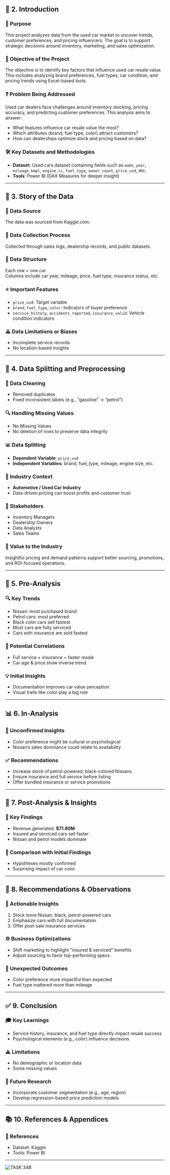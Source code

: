 
## 📘 2. Introduction

### 🎯 Purpose  
This project analyzes data from the used car market to uncover trends, customer preferences, and pricing influencers. The goal is to support strategic decisions around inventory, marketing, and sales optimization.

### 🧭 Objective of the Project  
The objective is to identify key factors that influence used car resale value. This includes analyzing brand preferences, fuel types, car condition, and pricing trends using Excel-based tools.

### ❓ Problem Being Addressed  
Used car dealers face challenges around inventory stocking, pricing accuracy, and predicting customer preferences. This analysis aims to answer:
- What features influence car resale value the most?
- Which attributes (brand, fuel type, color) attract customers?
- How can dealerships optimize stock and pricing based on data?

### 🛠️ Key Datasets and Methodologies  
- **Dataset**: Used cars dataset containing fields such as `make_year`, `mileage_kmpl`, `engine_cc`, `fuel_type`, `owner_count`, `price_usd`, etc.  
- **Tools**: Power BI (DAX Measures for deeper insight)

---

## 📖 3. Story of the Data

### 📂 Data Source  
The data was sourced from Kaggle.com.

### 📝 Data Collection Process  
Collected through sales logs, dealership records, and public datasets.

### 🧱 Data Structure  
Each row = one car  
Columns include car year, mileage, price, fuel type, insurance status, etc.

### ⭐ Important Features  
- `price_usd`: Target variable  
- `brand`, `fuel_type`, `color`: Indicators of buyer preference  
- `service_history`, `accidents_reported`, `insurance_valid`: Vehicle condition indicators

### ⚠️ Data Limitations or Biases  
- Incomplete service records  
- No location-based insights  

---

## 🔧 4. Data Splitting and Preprocessing

### 🧹 Data Cleaning  
- Removed duplicates  
- Fixed inconsistent labels (e.g., “gasoline” → “petrol”)

### 🔍 Handling Missing Values  
- No Missing Values 
- No deletion of rows to preserve data integrity

### 📊 Data Splitting  
- **Dependent Variable**: `price_usd`  
- **Independent Variables**: brand, fuel_type, mileage, engine size, etc.

### 🏢 Industry Context  
- **Automotive / Used Car Industry**  
- Data-driven pricing can boost profits and customer trust

### 👥 Stakeholders  
- Inventory Managers  
- Dealership Owners  
- Data Analysts  
- Sales Teams

### 🧩 Value to the Industry  
Insightful pricing and demand patterns support better sourcing, promotions, and ROI-focused operations.

---

## 🧪 5. Pre-Analysis

### 🔍 Key Trends  
- Nissan: most purchased brand  
- Petrol cars: most preferred  
- Black color cars sell fastest  
- Most cars are fully serviced  
- Cars with insurance are sold fastest

### 🔗 Potential Correlations  
- Full service + insurance = faster resale  
- Car age & price show inverse trend

### 💡 Initial Insights  
- Documentation improves car value perception  
- Visual traits like color play a big role

---

## 📊 6. In-Analysis

### 🧠 Unconfirmed Insights  
- Color preference might be cultural or psychological  
- Nissan’s sales dominance could relate to availability

### ✅ Recommendations  
- Increase stock of petrol-powered, black-colored Nissans  
- Ensure insurance and full service before listing  
- Offer bundled insurance or service promotions

---

## 📌 7. Post-Analysis & Insights

### 🏁 Key Findings  
- Revenue generated: **$71.80M**  
- Insured and serviced cars sell faster  
- Nissan and petrol models dominate

### 🔄 Comparison with Initial Findings  
- Hypotheses mostly confirmed  
- Surprising impact of car color

---

## 🧩 8. Recommendations & Observations

### 🎯 Actionable Insights  
1. Stock more Nissan, black, petrol-powered cars  
2. Emphasize cars with full documentation  
3. Offer post-sale insurance services

### ⚙️ Business Optimizations  
- Shift marketing to highlight "insured & serviced" benefits  
- Adjust sourcing to favor top-performing specs

### 🚨 Unexpected Outcomes  
- Color preference more impactful than expected  
- Fuel type mattered more than mileage

---

## ✅ 9. Conclusion

### 🎓 Key Learnings  
- Service history, insurance, and fuel type directly impact resale success  
- Psychological elements (e.g., color) influence decisions

### ⚠️ Limitations  
- No demographic or location data  
- Some missing values

### 🔮 Future Research  
- Incorporate customer segmentation (e.g., age, region)  
- Develop regression-based price prediction models

---

## 📚 10. References & Appendices

### 📌 References  
- Dataset: Kaggle  
- Tools: Power BI  
---
![TASK 34B](https://github.com/user-attachments/assets/81de9c46-0cbc-4d99-8fcc-849376fca8df)

